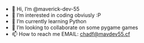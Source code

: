 - 👋 Hi, I’m @maverick-dev-55
- 👀 I’m interested in coding obviusly :P
- 🌱 I’m currently learning Python
- 💞️ I’m looking to collaborate on some pygame games
- 📫 How to reach me EMAIL: chadf@mavdev55.cf

<!---
maverick-dev-55/maverick-dev-55 is a ✨ special ✨ repository because its `README.md` (this file) appears on your GitHub profile.
You can click the Preview link to take a look at your changes.
--->
